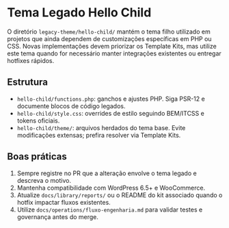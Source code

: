 # Tema Legado Hello Child

O diretório `legacy-theme/hello-child/` mantém o tema filho utilizado em projetos que ainda dependem de customizações específicas em PHP ou CSS. Novas implementações devem priorizar os Template Kits, mas utilize este tema quando for necessário manter integrações existentes ou entregar hotfixes rápidos.

## Estrutura

- `hello-child/functions.php`: ganchos e ajustes PHP. Siga PSR-12 e documente blocos de código legados.
- `hello-child/style.css`: overrides de estilo seguindo BEM/ITCSS e tokens oficiais.
- `hello-child/theme/`: arquivos herdados do tema base. Evite modificações extensas; prefira resolver via Template Kits.

## Boas práticas

1. Sempre registre no PR que a alteração envolve o tema legado e descreva o motivo.
2. Mantenha compatibilidade com WordPress 6.5+ e WooCommerce.
3. Atualize `docs/library/reports/` ou o README do kit associado quando o hotfix impactar fluxos existentes.
4. Utilize `docs/operations/fluxo-engenharia.md` para validar testes e governança antes do merge.
